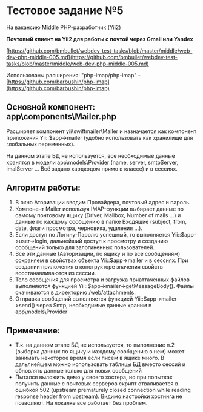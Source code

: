 # Тестовое задание №5

На вакансию Middle PHP-разработчик (Yii2)

**Почтовый клиент на Yii2 для работы с почтой через Gmail или Yandex** 

[https://github.com/bmbullet/webdev-test-tasks/blob/master/middle/web-dev-php-middle-005.md](https://github.com/bmbullet/webdev-test-tasks/blob/master/middle/web-dev-php-middle-005.md)

Использованы расширения:
"php-imap/php-imap" - [https://github.com/barbushin/php-imap](https://github.com/barbushin/php-imap)

## Основной компонент: app\components\Mailer.php
Расширяет компонент yii\swiftmailer\Mailer и назначается как компонент приложения Yii::$app->mailer (удобно использовать как хранилище для глобальных переменных).

На данном этапе БД не используется, все необходимые данные хранятся в модели app\models\Provider (name, server, smtpServer, imalServer ... Всё задано хардкодом прямо в классе) и в сессиях.

## Алгоритм работы:
1. В окно Аторизации вводим Провайдера, почтовый адрес и пароль.
2. Компонент Mailer используя IMAP-функции выбирает данные по самому почтовому ящику (Driver, Mailbox, Number of mails ...) и данные по каждому сообщению в папке Входящие (subject, from, date, флаги просмотра, черновика, удаления ...). 
3. Если доступ по Логину-Паролю успешный, то выполняется Yii::$app->user->login, дальнейший доступ к просмотру и созданию сообщений только для залогиненных пользователей.
4. Все эти данные (Авторизации, по ящику и по все сообщениям) сохраняем в свойствах объекта Yii::$app->mailer и в сессиях. При создании приложения в конструкторе значения свойств восстанавливаются из сессии.
5. Тело сообщения для просмотра и загрузка приаттаченных файлов выполняются функцией Yii::$app->mailer->getMessageBody(). Файлы скачиваются в директорию /web/attachments.
6. Отправка сообщений выполняется функцией Yii::$app->mailer->send() через Smtp, необходимые данные храним в app\models\Provider

## Примечание:
- Т.к. на данном этапе БД не используется, то выполнение п.2 (выборка данных по ящику и каждому сообщению в нем) может занимать некоторое время если писем в ящике много. В дальлнейшем можно использовать таблицы БД вместо сессий и обновлять данные только для новых сообщений
- Пытался выложить демо у своего хостера, но при попытках получить данные с почтовых серверов скрипт отваливается в ошибкой 502 (upstream prematurely closed connection while reading response header from upstream). Видимо настройки хостинга не позволяют. На локалке все работает без проблем.
